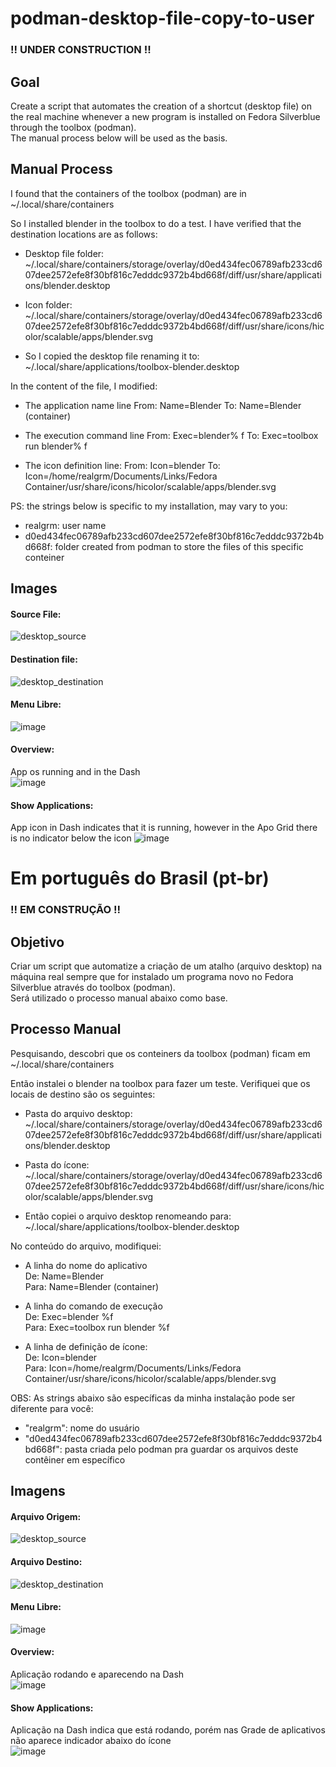 # podman-desktop-file-copy-to-user

### !! UNDER CONSTRUCTION !!

## Goal
Create a script that automates the creation of a shortcut (desktop file) on the real machine whenever a new program is installed on Fedora Silverblue through the toolbox (podman).  
The manual process below will be used as the basis.

## Manual Process
I found that the containers of the toolbox (podman) are in ~/.local/share/containers


So I installed blender in the toolbox to do a test.  I have verified that the destination locations are as follows:

- Desktop file folder:  
~/.local/share/containers/storage/overlay/d0ed434fec06789afb233cd607dee2572efe8f30bf816c7edddc9372b4bd668f/diff/usr/share/applications/blender.desktop

- Icon folder:  
~/.local/share/containers/storage/overlay/d0ed434fec06789afb233cd607dee2572efe8f30bf816c7edddc9372b4bd668f/diff/usr/share/icons/hicolor/scalable/apps/blender.svg

- So I copied the desktop file renaming it to:  
~/.local/share/applications/toolbox-blender.desktop

In the content of the file, I modified:

- The application name line
From: Name=Blender
To: Name=Blender (container)

- The execution command line
From: Exec=blender% f
To: Exec=toolbox run blender% f

- The icon definition line:
From: Icon=blender
To: Icon=/home/realgrm/Documents/Links/Fedora Container/usr/share/icons/hicolor/scalable/apps/blender.svg 

PS: the strings below is specific to my installation, may vary to you:
- realgrm: user name
- d0ed434fec06789afb233cd607dee2572efe8f30bf816c7edddc9372b4bd668f: folder created from podman to store the files of this specific conteiner

 ## Images

#### Source File:
![desktop_source](https://user-images.githubusercontent.com/23300290/98545368-252a1e00-2274-11eb-8380-f3c894af5df0.png)

#### Destination file:
![desktop_destination](https://user-images.githubusercontent.com/23300290/98545365-24918780-2274-11eb-8053-0851b496abdc.png)

#### Menu Libre:
![image](https://user-images.githubusercontent.com/23300290/98615903-6f45ea80-22da-11eb-84a4-cd5f2c7e72cd.png)

#### Overview:
App os running and in the Dash   
![image](https://user-images.githubusercontent.com/23300290/98615310-0ca01f00-22d9-11eb-853a-f9b45b307b42.png)

#### Show Applications:
App icon in Dash indicates that it is running, however in the Apo Grid there is no indicator below the icon
![image](https://user-images.githubusercontent.com/23300290/98615618-d616d400-22d9-11eb-8fce-3e3d3c09ffaa.png)


# Em português do Brasil (pt-br)

### !! EM CONSTRUÇÃO !!

## Objetivo
Criar um script que automatize a criação de um atalho (arquivo desktop) na máquina real sempre que for instalado um programa novo no Fedora Silverblue através do toolbox (podman).  
Será utilizado o processo manual abaixo como base.


## Processo Manual
Pesquisando, descobri que os conteiners da toolbox (podman) ficam em ~/.local/share/containers

Então instalei o blender na toolbox para fazer um teste. Verifiquei que os locais de destino são os seguintes:

- Pasta do arquivo desktop:  
~/.local/share/containers/storage/overlay/d0ed434fec06789afb233cd607dee2572efe8f30bf816c7edddc9372b4bd668f/diff/usr/share/applications/blender.desktop

- Pasta do ícone:  
~/.local/share/containers/storage/overlay/d0ed434fec06789afb233cd607dee2572efe8f30bf816c7edddc9372b4bd668f/diff/usr/share/icons/hicolor/scalable/apps/blender.svg

- Então copiei o arquivo desktop renomeando para:  
~/.local/share/applications/toolbox-blender.desktop

No conteúdo do arquivo, modifiquei: 

- A linha do nome do aplicativo  
De: Name=Blender  
Para: Name=Blender (container)

- A linha do comando de execução  
De: Exec=blender %f  
Para: Exec=toolbox run blender %f  

- A linha de definição de ícone:  
De: Icon=blender  
Para: Icon=/home/realgrm/Documents/Links/Fedora Container/usr/share/icons/hicolor/scalable/apps/blender.svg 

OBS: As strings abaixo são específicas da minha instalação pode ser diferente para você: 
- "realgrm": nome do usuário
- "d0ed434fec06789afb233cd607dee2572efe8f30bf816c7edddc9372b4bd668f": pasta criada pelo podman pra guardar os arquivos deste contêiner em específico

## Imagens

#### Arquivo Origem:
![desktop_source](https://user-images.githubusercontent.com/23300290/98545368-252a1e00-2274-11eb-8380-f3c894af5df0.png)

#### Arquivo Destino:
![desktop_destination](https://user-images.githubusercontent.com/23300290/98545365-24918780-2274-11eb-8053-0851b496abdc.png)

#### Menu Libre:
![image](https://user-images.githubusercontent.com/23300290/98615903-6f45ea80-22da-11eb-84a4-cd5f2c7e72cd.png)

#### Overview:
Aplicação rodando e aparecendo na Dash   
![image](https://user-images.githubusercontent.com/23300290/98615310-0ca01f00-22d9-11eb-853a-f9b45b307b42.png)

#### Show Applications:
Aplicação na Dash indica que está rodando, porém nas Grade de aplicativos não aparece indicador abaixo do ícone  
![image](https://user-images.githubusercontent.com/23300290/98615618-d616d400-22d9-11eb-8fce-3e3d3c09ffaa.png)
